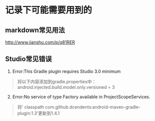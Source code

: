 # 记录下可能需要用到的
## markdown常见用法
http://www.jianshu.com/p/q81RER
## Studio常见错误
1. Error:This Gradle plugin requires Studio 3.0 minimum
> 将以下内容添加到gradle.properties中：android.injected.build.model.only.versioned = 3
2. Error:No service of type Factory available in ProjectScopeServices.
> 将' classpath com.github.dcendents:android-maven-gradle-plugin:1.3'更新到1.4.1
